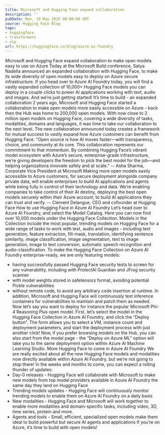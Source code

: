 ```yaml
---
title: Microsoft and Hugging Face expand collaboration
description: ''
pubDate: Mon, 19 May 2025 00:00:00 GMT
source: Hugging Face Blog
tags:
- huggingface
- transformers
- nlp
url: https://huggingface.co/blog/azure-ai-foundry
---
```


Microsoft and Hugging Face expand collaboration to make open models easy to use on Azure
Today at the Microsoft Build conference, Satya Nadella announced an expanded collaboration with Hugging Face, to make its wide diversity of open models easy to deploy on Azure secure infrastructure.
If you head over to Azure AI Foundry today, you will find a vastly expanded collection of 10,000+ Hugging Face models you can deploy in a couple clicks to power AI applications working with text, audio and images. And we’re just getting started!
It’s time to build - an expanded collaboration
2 years ago, Microsoft and Hugging Face started a collaboration to make open models more easily accessible on Azure - back then the Hub was home to 200,000 open models.
With now close to 2 million open models on Hugging Face, covering a wide diversity of tasks, modalities, domains and languages, it was time to take our collaboration to the next level. The new collaboration announced today creates a framework for mutual success to vastly expand how Azure customers can benefit from Hugging Face.
"Open source is how AI moves faster—with transparency, choice, and community at its core. This collaboration represents our commitment to that momentum. By combining Hugging Face’s vibrant model ecosystem with Azure’s secure, enterprise-grade infrastructure, we’re giving developers the freedom to pick the best model for the job—and helping organizations innovate safely and at scale.”
-- Asha Sharma, Corporate Vice President at Microsoft
Making more open models easily accessible to Azure customers, for secure deployment alongside company private data, will enable enterprises to build AI applications and agents while being fully in control of their technology and data.
We’re enabling companies to take control of their AI destiny, deploying the best open models securely within their Azure account, to build AI applications they can trust and verify.
-- Clement Delangue, CEO and cofounder at Hugging Face
How to use Hugging Face in Azure AI Foundry
Let’s head over to Azure AI Foundry, and select the Model Catalog. Here you can now find over 10,000 models under the Hugging Face Collection.
Models in the Collection include the most popular, trending models on Hugging Face for a wide range of tasks to work with text, audio and images - including text generation, feature extraction, fill-mask, translation, identifying sentence similarity, image classification, image segmentation, text to image generation, image to text conversion, automatic speech recognition and audio-classification.
To make the Hugging Face Collection on Azure AI Foundry enterprise-ready, we are only featuring models:
- having successfully passed Hugging Face security tests to screen for any vulnerability, including with ProtectAI Guardian and JFrog security scanner
- with model weights stored in safetensors format, avoiding potential Pickle vulnerabilities
- without remote code, to avoid any arbitrary code insertion at runtime.
In addition, Microsoft and Hugging Face will continuously test inference containers for vulnerabilities to maintain and patch them as needed.
Now let’s say you want to deploy for instance the popular Microsoft Phi-4 Reasoning Plus open model.
First, let’s select the model in the Hugging Face Collection in Azure AI Foundry, and click the “Deploy button”. The form allows you to select a VM, instance count and deployment parameters, and start the deployment process with just another click!
Now, if you prefer browsing models on the Hub, you can also start from the model page - the “Deploy on Azure ML” option will take you to the same deployment option within Azure AI Machine Learning Studio.
More Hugging Face to come in Azure AI Foundry
We are really excited about all the new Hugging Face models and modalities now directly available within Azure AI Foundry, but we’re not going to stop there!
In the weeks and months to come, you can expect a rolling thunder of updates:
- Day-0 releases - Hugging Face will collaborate with Microsoft to make new models from top model providers available in Azure AI Foundry the same day they land on Hugging Face
- Trending models updates - Hugging Face will continuously monitor trending models to enable them on Azure AI Foundry on a daily basis
- New modalities - Hugging Face and Microsoft will work together to enable more modalities and domain-specific tasks, including video, 3D, time series, protein and more.
- Agents and tools - Small, efficient, specialized open models make them ideal to build powerful but secure AI agents and applications
If you’re on Azure, it’s time to build with open models!